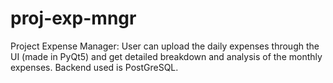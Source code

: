 # proj-exp-mngr
Project Expense Manager: User can upload the daily expenses through the UI (made in PyQt5) and get detailed breakdown and analysis of the monthly expenses. Backend used is PostGreSQL. 
